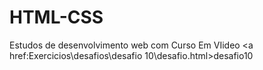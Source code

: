# HTML-CSS
 Estudos de desenvolvimento web com Curso Em VIideo
 <a href:Exercicios\desafios\desafio 10\desafio.html>desafio10</a>
